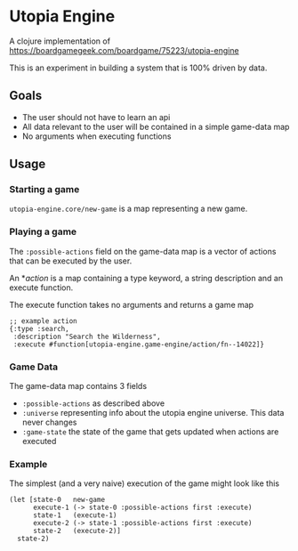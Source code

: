 # Utopia Engine

A clojure implementation of <https://boardgamegeek.com/boardgame/75223/utopia-engine>

This is an experiment in building a system that is 100% driven by data.

## Goals

* The user should not have to learn an api
* All data relevant to the user will be contained in a simple game-data map
* No arguments when executing functions

## Usage

### Starting a game

`utopia-engine.core/new-game` is a map representing a new game.

### Playing a game

The `:possible-actions` field on the game-data map is a vector of actions that can be executed by the user.

An **action* is a map containing a type keyword, a string description and an execute function.

The execute function takes no arguments and returns a game map

```
;; example action
{:type :search,
 :description "Search the Wilderness",
 :execute #function[utopia-engine.game-engine/action/fn--14022]}
```

### Game Data

The game-data map contains 3 fields

* `:possible-actions` as described above
* `:universe` representing info about the utopia engine universe. This data never changes
* `:game-state` the state of the game that gets updated when actions are executed


### Example

The simplest (and a very naive) execution of the game might look like this

```
(let [state-0   new-game
      execute-1 (-> state-0 :possible-actions first :execute)
      state-1   (execute-1)
      execute-2 (-> state-1 :possible-actions first :execute)
      state-2   (execute-2)]
  state-2)
```
